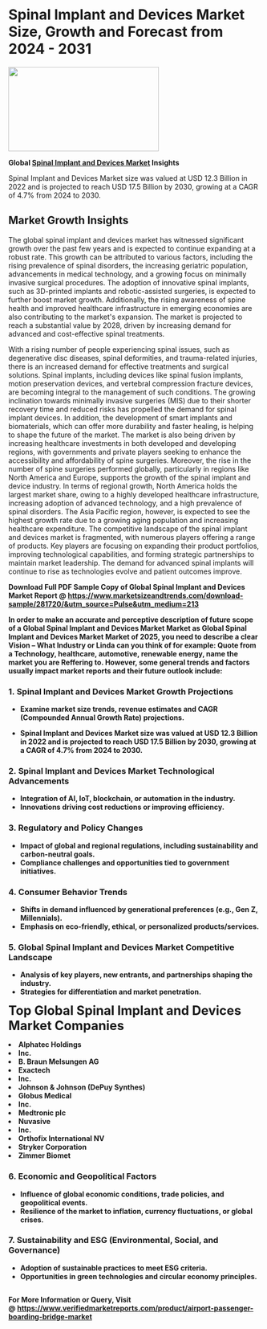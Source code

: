 <H1>Spinal lmplant and Devices Market Size, Growth and Forecast from 2024 - 2031</H1><img class="aligncenter size-medium wp-image-584254" src="https://thirdeyenews.in/wp-content/uploads/2024/09/Global-Market-Research-300x168.jpeg" alt="" width="300" height="168" /><p><strong>Global&nbsp;<a href="https://www.marketsizeandtrends.com/download-sample/281720/&amp;utm_source=Pulse&amp;utm_medium=213">Spinal lmplant and Devices Market</a> Insights</strong></p><p>Spinal Implant and Devices Market size was valued at USD 12.3 Billion in 2022 and is projected to reach USD 17.5 Billion by 2030, growing at a CAGR of 4.7% from 2024 to 2030.</p><p><h2>Market Growth Insights</h2> <p>The global spinal implant and devices market has witnessed significant growth over the past few years and is expected to continue expanding at a robust rate. This growth can be attributed to various factors, including the rising prevalence of spinal disorders, the increasing geriatric population, advancements in medical technology, and a growing focus on minimally invasive surgical procedures. The adoption of innovative spinal implants, such as 3D-printed implants and robotic-assisted surgeries, is expected to further boost market growth. Additionally, the rising awareness of spine health and improved healthcare infrastructure in emerging economies are also contributing to the market's expansion. The market is projected to reach a substantial value by 2028, driven by increasing demand for advanced and cost-effective spinal treatments.</p> <p><strong></strong></p> <p>With a rising number of people experiencing spinal issues, such as degenerative disc diseases, spinal deformities, and trauma-related injuries, there is an increased demand for effective treatments and surgical solutions. Spinal implants, including devices like spinal fusion implants, motion preservation devices, and vertebral compression fracture devices, are becoming integral to the management of such conditions. The growing inclination towards minimally invasive surgeries (MIS) due to their shorter recovery time and reduced risks has propelled the demand for spinal implant devices. In addition, the development of smart implants and biomaterials, which can offer more durability and faster healing, is helping to shape the future of the market. The market is also being driven by increasing healthcare investments in both developed and developing regions, with governments and private players seeking to enhance the accessibility and affordability of spine surgeries. Moreover, the rise in the number of spine surgeries performed globally, particularly in regions like North America and Europe, supports the growth of the spinal implant and device industry. In terms of regional growth, North America holds the largest market share, owing to a highly developed healthcare infrastructure, increasing adoption of advanced technology, and a high prevalence of spinal disorders. The Asia Pacific region, however, is expected to see the highest growth rate due to a growing aging population and increasing healthcare expenditure. The competitive landscape of the spinal implant and devices market is fragmented, with numerous players offering a range of products. Key players are focusing on expanding their product portfolios, improving technological capabilities, and forming strategic partnerships to maintain market leadership. The demand for advanced spinal implants will continue to rise as technologies evolve and patient outcomes improve.</p> <p><strong></p><p><span class=""><strong>Download Full PDF Sample Copy of Global Spinal lmplant and Devices Market Report</strong> @ <a href="https://www.marketsizeandtrends.com/download-sample/281720/&amp;utm_source=Pulse&amp;utm_medium=213" target="_blank">https://www.marketsizeandtrends.com/download-sample/281720/&amp;utm_source=Pulse&amp;utm_medium=213</a></span></p><p>In order to make an accurate and perceptive description of future scope of a Global&nbsp;Spinal lmplant and Devices Market Market as Global&nbsp;Spinal lmplant and Devices Market Market of 2025, you need to describe a clear Vision &ndash; What Industry or Linda can you think of for example: Quote from a Technology, healthcare, automotive, renewable energy, name the market you are Reffering to. However, some general trends and factors usually impact market reports and their future outlook include:</p><h3>1.&nbsp;<strong>Spinal lmplant and Devices Market Growth Projections</strong></h3><ul><li>Examine market size trends, revenue estimates and CAGR (Compounded Annual Growth Rate) projections.</li><li><p>Spinal Implant and Devices Market size was valued at USD 12.3 Billion in 2022 and is projected to reach USD 17.5 Billion by 2030, growing at a CAGR of 4.7% from 2024 to 2030.</p></li></ul><h3>2.&nbsp;<strong>Spinal lmplant and Devices Market Technological Advancements</strong></h3><ul><li>Integration of AI, IoT, blockchain, or automation in the industry.</li><li>Innovations driving cost reductions or improving efficiency.</li></ul><h3>3.&nbsp;<strong>Regulatory and Policy Changes</strong></h3><ul><li>Impact of global and regional regulations, including sustainability and carbon-neutral goals.</li><li>Compliance challenges and opportunities tied to government initiatives.</li></ul><h3>4.&nbsp;<strong>Consumer Behavior Trends</strong></h3><ul><li>Shifts in demand influenced by generational preferences (e.g., Gen Z, Millennials).</li><li>Emphasis on eco-friendly, ethical, or personalized products/services.</li></ul><h3>5.&nbsp;<strong>Global Spinal lmplant and Devices Market Competitive Landscape</strong></h3><ul><li>Analysis of key players, new entrants, and partnerships shaping the industry.</li><li>Strategies for differentiation and market penetration.</li></ul><p data-pm-slice="1 1 []"><span style="color: inherit; font-family: inherit; font-size: 25px;">Top Global Spinal lmplant and Devices Market Companies</span></p><div class="" data-test-id=""><p><li>Alphatec Holdings</li><li> Inc.</li><li> B. Braun Melsungen AG</li><li> Exactech</li><li> Inc.</li><li> Johnson & Johnson (DePuy Synthes)</li><li> Globus Medical</li><li> Inc.</li><li> Medtronic plc</li><li> Nuvasive</li><li> Inc.</li><li> Orthofix International NV</li><li> Stryker Corporation</li><li> Zimmer Biomet</li></p></div><h3>6.&nbsp;<strong>Economic and Geopolitical Factors</strong></h3><ul><li>Influence of global economic conditions, trade policies, and geopolitical events.</li><li>Resilience of the market to inflation, currency fluctuations, or global crises.</li></ul><h3>7.&nbsp;<strong>Sustainability and ESG (Environmental, Social, and Governance)</strong></h3><ul><li>Adoption of sustainable practices to meet ESG criteria.</li><li>Opportunities in green technologies and circular economy principles.</li></ul><h2><strong style="font-size: 14px;">For More Information or Query, Visit @&nbsp;</strong><a style="background-color: #ffffff; font-size: 14px;" href="https://www.marketsizeandtrends.com/report/spinal-lmplant-and-devices-market/" target="_blank">https://www.verifiedmarketreports.com/product/airport-passenger-boarding-bridge-market</a></h2>
